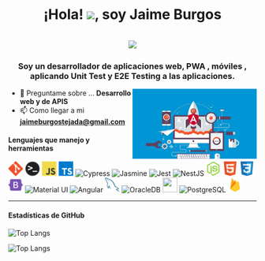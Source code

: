 <h1 align="center">¡Hola! <img src="https://raw.githubusercontent.com/iampavangandhi/iampavangandhi/master/gifs/Hi.gif" width="30px">, soy Jaime Burgos</h1>
 <p align="center"><br/>
   <a href="https://www.linkedin.com/in/jaime-burgos-tejada-a45697203/">
    <img src="https://img.shields.io/badge/LinkedIn-0077B5?style=for-the-badge&logo=linkedin&logoColor=white">
  </a>
</p>

<h3 align="center">Soy un desarrollador de aplicaciones web, PWA , móviles , aplicando Unit Test y E2E Testing a las aplicaciones.</h3>

<img width="50%" align="right"  src="super-angular-developer.jpg" />

- 💬 Preguntame sobre ... **Desarrollo web y de APIS**
- 📫 Como llegar a mi **jaimeburgostejada@gmail.com**

<h4>Lenguajes que manejo y herramientas</h4>

<!-- Iconos proporcionados por https://devicon.dev/ -->

<div align="left">
<img width="30px" height="30px" alt="Git" src="https://raw.githubusercontent.com/devicons/devicon/ac557d6ff33ff370a5db99f97aeab35ea5c67fbd/icons/git/git-plain.svg" />
<img width="30px" height="30px" alt="Terminal" src="https://raw.githubusercontent.com/github/explore/80688e429a7d4ef2fca1e82350fe8e3517d3494d/topics/terminal/terminal.png" />
<img width="30px" height="30px" alt="Javascript" src="https://raw.githubusercontent.com/devicons/devicon/ac557d6ff33ff370a5db99f97aeab35ea5c67fbd/icons/javascript/javascript-original.svg" />
<img width="30px" height="30px" alt="Typescript" src="https://raw.githubusercontent.com/devicons/devicon/ac557d6ff33ff370a5db99f97aeab35ea5c67fbd/icons/typescript/typescript-original.svg" />
<img width="30px" height="30px" alt="Cypress" src="https://raw.githubusercontent.com/cypress-io/cypress-icons/master/src/icons/icon_128x128.png"  />

<img width="30px" height="30px" alt="Jasmine" src="https://cdn.jsdelivr.net/gh/devicons/devicon/icons/jasmine/jasmine-plain.svg"  />
<img width="30px" height="30px" alt="Jest" 
src="https://cdn.jsdelivr.net/gh/devicons/devicon/icons/jest/jest-plain.svg" />
<img width="30px" height="30px" alt="NestJS" src="https://cdn.jsdelivr.net/gh/devicons/devicon/icons/nestjs/nestjs-plain.svg"  />
<img width="30px" height="30px" alt="NodeJS" src="https://raw.githubusercontent.com/devicons/devicon/ac557d6ff33ff370a5db99f97aeab35ea5c67fbd/icons/nodejs/nodejs-original.svg" />
<img width="30px" height="30px" alt="HTML5" src="https://raw.githubusercontent.com/devicons/devicon/ac557d6ff33ff370a5db99f97aeab35ea5c67fbd/icons/html5/html5-original.svg" />
<img width="30px" height="30px" alt="CSS3" src="https://raw.githubusercontent.com/devicons/devicon/ac557d6ff33ff370a5db99f97aeab35ea5c67fbd/icons/css3/css3-original.svg" />
<img width="30px" height="30px" alt="Bootstrap" src="https://raw.githubusercontent.com/devicons/devicon/ac557d6ff33ff370a5db99f97aeab35ea5c67fbd/icons/bootstrap/bootstrap-plain.svg" />
<img width="30px" height="30px" alt="Material UI" src="https://cdn.jsdelivr.net/gh/devicons/devicon/icons/materialui/materialui-original.svg" />
<img width="30px" height="30px" alt="Angular" src="https://cdn.jsdelivr.net/gh/devicons/devicon/icons/angularjs/angularjs-original.svg" />
<img width="30px" height="30px" alt="MySQL" src="https://raw.githubusercontent.com/devicons/devicon/ac557d6ff33ff370a5db99f97aeab35ea5c67fbd/icons/mysql/mysql-original.svg" />
<img width="30px" height="30px" alt="OracleDB" src="https://cdn.jsdelivr.net/gh/devicons/devicon/icons/oracle/oracle-original.svg" />
<img width="30px" height="30px"  src="https://img.icons8.com/color/452/microsoft-sql-server.png" />

 <img width="30px" height="30px" alt="PostgreSQL" src="https://cdn.jsdelivr.net/gh/devicons/devicon/icons/postgresql/postgresql-original.svg" />
<img width="30px" height="30px" alt="Firebase" src="https://raw.githubusercontent.com/github/explore/80688e429a7d4ef2fca1e82350fe8e3517d3494d/topics/firebase/firebase.png" />
</div>

<hr>

<h4>Estadísticas de GitHub</h4>

![Top Langs](https://github-readme-stats.vercel.app/api?username=SkyZeroZx&&show_icons=true&title_color=ffffff&icon_color=dd0531&text_color=daf7dc&bg_color=151515)

![Top Langs](https://github-readme-stats.vercel.app/api/top-langs/?username=SkyZeroZx&langs_count=8&count_private=true&layout=compact&&show_icons=true&title_color=ffffff&icon_color=dd0531&text_color=daf7dc&bg_color=151515)
 